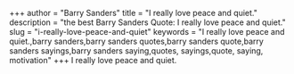 +++
author = "Barry Sanders"
title = "I really love peace and quiet."
description = "the best Barry Sanders Quote: I really love peace and quiet."
slug = "i-really-love-peace-and-quiet"
keywords = "I really love peace and quiet.,barry sanders,barry sanders quotes,barry sanders quote,barry sanders sayings,barry sanders saying,quotes, sayings,quote, saying, motivation"
+++
I really love peace and quiet.
